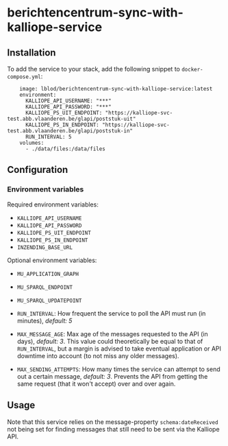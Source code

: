 # berichtencentrum-sync-with-kalliope-service

## Installation
To add the service to your stack, add the following snippet to `docker-compose.yml`:
```
    image: lblod/berichtencentrum-sync-with-kalliope-service:latest
    environment:
      KALLIOPE_API_USERNAME: "***"
      KALLIOPE_API_PASSWORD: "***"
      KALLIOPE_PS_UIT_ENDPOINT: "https://kalliope-svc-test.abb.vlaanderen.be/glapi/poststuk-uit"
      KALLIOPE_PS_IN_ENDPOINT: "https://kalliope-svc-test.abb.vlaanderen.be/glapi/poststuk-in"
      RUN_INTERVAL: 5
    volumes:
      - ./data/files:/data/files
```

## Configuration

### Environment variables

Required environment variables:

* `KALLIOPE_API_USERNAME`  
* `KALLIOPE_API_PASSWORD`
* `KALLIOPE_PS_UIT_ENDPOINT`
* `KALLIOPE_PS_IN_ENDPOINT`
* `INZENDING_BASE_URL`


Optional environment variables:

* `MU_APPLICATION_GRAPH`
* `MU_SPARQL_ENDPOINT`
* `MU_SPARQL_UPDATEPOINT`

* `RUN_INTERVAL`: How frequent the service to poll the API must run (in minutes), _default: 5_
* `MAX_MESSAGE_AGE`: Max age of the messages requested to the API (in days), _default: 3_. This value could theoretically be equal to that of `RUN_INTERVAL`, but a margin is advised to take eventual application or API downtime into account (to not miss any older messages).
* `MAX_SENDING_ATTEMPTS`: How many times the service can attempt to send out a certain message, _default: 3_. Prevents the API from getting the same request (that it won't accept) over and over again.

## Usage

Note that this service relies on the message-property `schema:dateReceived` not being set for finding messages that still need to be sent via the Kalliope API.
